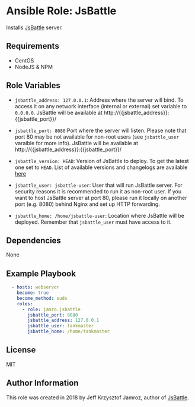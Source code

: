 Ansible Role: JsBattle
=========

Installs [JsBattle](https://github.com/jamro/jsbattle) server.

Requirements
------------

- CentOS
- NodeJS & NPM

Role Variables
--------------

- `jsbattle_address: 127.0.0.1`: Address where the server will bind. To access it on any network interface (internal or external) set variable to `0.0.0.0`. JsBattle will be available at http://{{jsbattle_address}}:{{jsbattle_port}}/

- `jsbattle_port: 8080`:Port where the server will listen. Please note that port 80 may be not available for non-root users (see `jsbattle_user` varaible for more info). JsBattle will be available at http://{{jsbattle_address}}:{{jsbattle_port}}/

- `jsbattle_version: HEAD`: Version of JsBattle to deploy. To get the latest one set to `HEAD`. List of available versions and changelogs are available [here](https://github.com/jamro/jsbattle/releases)

- `jsbattle_user: jsbattle-user`: User that will run JsBattle server. For security reasons it is recommended to run it as non-root user. If you want to host JsBattle server at port 80, please run it locally on another port (e.g. 8080) behind Nginx and set up HTTP forwarding.

- `jsbattle_home: /home/jsbattle-user`: Location where JsBattle will be deployed. Remember that `jsbattle_user` must have access to it.

Dependencies
------------

None

Example Playbook
----------------

```yml
  - hosts: webserver
    become: true
    become_method: sudo
    roles:
      - role: jamro.jsbattle
        jsbattle_port: 8080
        jsbattle_address: 127.0.0.1
        jsbattle_user: tankmaster
        jsbattle_home: /home/tankmaster
```
License
-------

MIT

Author Information
------------------

This role was created in 2018 by Jeff Krzysztof Jamroz, author of [JsBattle](https://github.com/jamro/jsbattle).
